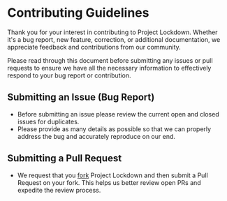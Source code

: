 # Contributing Guidelines

Thank you for your interest in contributing to Project Lockdown. Whether it's a bug report, new feature, correction, or additional documentation, we appreciate feedback and contributions from our community.

Please read through this document before submitting any issues or pull requests to ensure we have all the necessary information to effectively respond to your bug report or contribution.

## Submitting an Issue (Bug Report)

- Before submitting an issue please review the current open and closed issues for duplicates.
- Please provide as many details as possible so that we can properly address the bug and accurately reproduce on our end.

## Submitting a Pull Request

- We request that you [fork](https://docs.github.com/en/free-pro-team@latest/github/getting-started-with-github/fork-a-repo) Project Lockdown and then submit a Pull Request on your fork. This helps us better review open PRs and expedite the review process.
